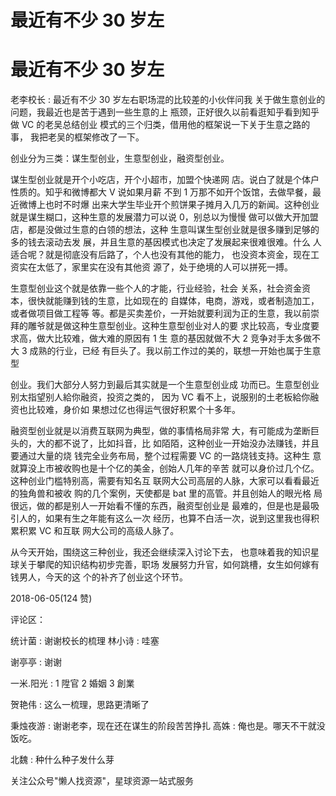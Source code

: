 # 最近有不少 30 岁左

# 最近有不少 30 岁左

老李校长 : 最近有不少 30 岁左右职场混的比较差的小伙伴问我 关于做生意创业的问题，我最近也是苦于遇到一些生意的上 瓶颈，正好很久以前看逛知乎看到知乎做 VC 的老吴总结创业 模式的三个归类，借用他的框架说一下关于生意之路的事， 我把老吴的框架修改了一下。

创业分为三类：谋生型创业，生意型创业，融资型创业。

谋生型创业就是开个小吃店，开个小超市，加盟个快递网 店。说白了就是个体户性质的。知乎和微博都大 V 说如果月薪 不到 1 万那不如开个饭馆，去做早餐，最近微博上也时不时爆 出来大学生毕业开个煎饼果子摊月入几万的新闻。这种创业 就是谋生糊口，这种生意的发展潜力可以说 0，别总以为慢慢 做可以做大开加盟店，都是没做过生意的白领的想法，这种 生意叫谋生型创业就是很多赚到足够的多的钱去滚动去发 展，并且生意的基因模式也决定了发展起来很难很难。什么 人适合呢？就是彻底没有后路了，个人也没有其他的能力， 也没资本资金，现在工资实在太低了，家里实在没有其他资 源了，处于绝境的人可以拼死一搏。

生意型创业这个就是依靠一些个人的才能，行业经验，社会 关系，社会资金资本，很快就能赚到钱的生意，比如现在的 自媒体，电商，游戏，或者制造加工，或者做项目做工程等 等。都是买卖差价，一开始就要利润为正的生意，我以前崇 拜的雕爷就是做这种生意型创业。这种生意型创业对人的要 求比较高，专业度要求高，做大比较难，做大难的原因有 1 生 意的基因就做不大 2 竞争对手太多做不大 3 成熟的行业，已经 有巨头了。我以前工作过的美的，联想一开始也属于生意型

创业。我们大部分人努力到最后其实就是一个生意型创业成 功而已。生意型创业别太指望别人給你融资，投资之类的， 因为 VC 看不上，说服别的土老板給你融资也比较难，身价如 果想过亿也得运气很好积累个十多年。

融资型创业就是以消费互联网为典型，做的事情格局非常 大，有可能成为垄断巨头的，大的都不说了，比如抖音，比 如陌陌，这种创业一开始没办法赚钱，并且要通过大量的烧 钱完全业务布局，整个过程需要 VC 的一路烧钱支持。这种生 意就算没上市被收购也是十个亿的美金，创始人几年的辛苦 就可以身价过几个亿。这种创业门槛特别高，需要有知名互 联网大公司高层的人脉，大家可以看看最近的独角兽和被收 购的几个案例，天使都是 bat 里的高管。并且创始人的眼光格 局很远，做的都是别人一开始看不懂的东西，融资型创业是 最难的，但是也是最吸引人的，如果有生之年能有这么一次 经历，也算不白活一次，说到这里我也得积累积累 VC 和互联 网大公司的高级人脉了。

从今天开始，围绕这三种创业，我还会继续深入讨论下去， 也意味着我的知识星球关于攀爬的知识结构初步完善，职场 发展努力升官，如何跳槽，女生如何嫁有钱男人，今天的这 个的补齐了创业这个环节。

2018-06-05(124 赞)

评论区：

统计菌 : 谢谢校长的梳理 林小诗 : 哇塞

谢亭亭 : 谢谢

一米.阳光 : 1 陞官 2 婚姻 3 創業

贺艳伟 : 这么一梳理，思路更清晰了

秉烛夜游 : 谢谢老李，现在还在谋生的阶段苦苦挣扎 高姝 : 俺也是。哪天不干就没饭吃。

北魏 : 种什么种子发什么芽

关注公众号"懒人找资源"，星球资源一站式服务